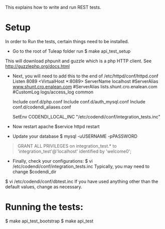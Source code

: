 This explains how to write and run REST tests.

# Setup
In order to Run the tests, certain things need to be installed.

- Go to the root of Tuleap folder run
$ make api_test_setup

This will download phpunit and guzzle which is a php HTTP client.
See http://guzzlephp.org/docs.html

- Next, you will need to add this to the end of /etc/httpd/conf/httpd.conf
Listen 8089
<VirtualHost *:8089>
    ServerName localhost
    #ServerAlias www.shunt.cro.enalean.com
    #ServerAlias lists.shunt.cro.enalean.com
    #CustomLog logs/access_log common

    Include conf.d/php.conf
    Include conf.d/auth_mysql.conf
    Include conf.d/codendi_aliases.conf

    SetEnv CODENDI_LOCAL_INC "/etc/codendi/conf/integration_tests.inc"
</VirtualHost>

- Now restart apache
$service httpd restart

- Update your database
$ mysql -uUSERNAME -pPASSWORD
> GRANT ALL PRIVILEGES on integration_test.* to 'integration_test'@'localhost' identified by 'welcome0';

- Finally, check your configurations:
$ vi /etc/codendi/conf/integration_tests.inc
Typically, you may need to change $codendi_dir

$ vi /etc/codendi/conf/dbtest.inc
If you have used anything other than the default values, change as necessary.

# Running the tests:
$ make api_test_bootstrap
$ make api_test
